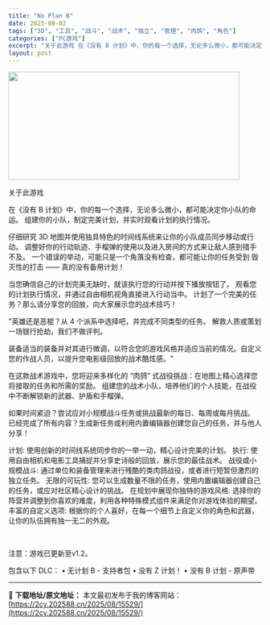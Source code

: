```yaml
---
title: "No Plan B"
date: 2025-08-02
tags: ["3D", "工具", "战斗", "战术", "独立", "管理", "肉鸽", "角色"]
categories: ["PC游戏"]
excerpt: "关于此游戏 在《没有 B 计划》中，你的每一个选择，无论多么微小，都可能决定你小队的命运。 组建你的小队，制定完美计划，并实时观看计划的执行情况。 仔细研究 3D 地图并使用独具特色的时间线系统来让你的小队成员同步移动或行动。 调整好你的行动轨迹、手榴弹的使用以及进入房间的方式来让敌人感到措手不及。&hellip;"
layout: post
---
```


<img class="aligncenter size-full wp-image-15520" src="https://2cy.202588.cn/wp-content/uploads/2025/08/2025080212354148.webp" alt="" width="460" height="215" />

关于此游戏

在《没有 B 计划》中，你的每一个选择，无论多么微小，都可能决定你小队的命运。
组建你的小队，制定完美计划，并实时观看计划的执行情况。

仔细研究 3D 地图并使用独具特色的时间线系统来让你的小队成员同步移动或行动。
调整好你的行动轨迹、手榴弹的使用以及进入房间的方式来让敌人感到措手不及。
一个错误的举动，可能只是一个角落没有检查，都可能让你的任务受到 毁灭性的打击 —— 真的没有备用计划！

当您确信自己的计划完美无缺时，就该执行您的行动并按下播放按钮了。
观看您的计划执行情况，并通过自由相机视角直接进入行动当中。
计划了一个完美的任务？那么请分享您的回放，向大家展示您的战术技巧！

"英雄还是恶棍？从 4 个派系中选择吧，并完成不同类型的任务。
解救人质或策划一场银行抢劫，我们不做评判。

装备适当的装备并对其进行微调，以符合您的游戏风格并适应当前的情况。自定义您的作战人员，以提升您电影级回放的战术酷炫感。"

在这款战术游戏中，您将迎来多样化的 “肉鸽” 式战役挑战：在地图上精心选择您将接取的任务和所需的奖励。
组建您的战术小队，培养他们的个人技能，在战役中不断解锁新的武器、护盾和手榴弹。

如果时间紧迫？尝试应对小规模战斗任务或挑战最新的每日、每周或每月挑战。
已经完成了所有内容？生成新任务或利用内置编辑器创建您自己的任务，并与他人分享！

计划: 使用创新的时间线系统同步你的一举一动，精心设计完美的计划。
执行: 使用自由相机和电影工具捕捉并分享史诗般的回放，展示您的最佳战术。
战役或小规模战斗: 通过单位和装备管理来进行残酷的类肉鸽战役，或者进行短暂但激烈的独立任务。
无限的可玩性: 您可以生成数量不限的任务，使用内置编辑器创建自己的任务，或应对社区精心设计的挑战。
在规划中展现你独特的游戏风格: 选择你的阵营并调整到你喜欢的难度，利用各种特殊模式组件来满足你对游戏体验的期望。
丰富的自定义选项: 根据你的个人喜好，在每一个细节上自定义你的角色和武器，让你的队伍拥有独一无二的外观。

&nbsp;

注意：游戏已更新至v1.2。

包含以下 DLC：
• 无计划 B - 支持者包
• 没有 Z 计划！
• 没有 B 计划 - 原声带

---
📖 **下载地址/原文地址：** 本文最初发布于我的博客网站：[https://2cy.202588.cn/2025/08/15529/](https://2cy.202588.cn/2025/08/15529/)
